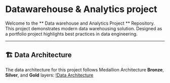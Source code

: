 # Datawarehouse & Analytics project 

Welcome to the ** Data warehouse and Analytics Project ** Repository.
This project demonstrates modern data warehousing solution. Designed as a portfolio project highlights best practices in data engineering. 

---

## 🏗️ Data Architecture

The data architecture for this project follows Medallion Architecture **Bronze**, **Silver**, and **Gold** layers:
[!Data Architecture](docs/Data_Architecture.png)
